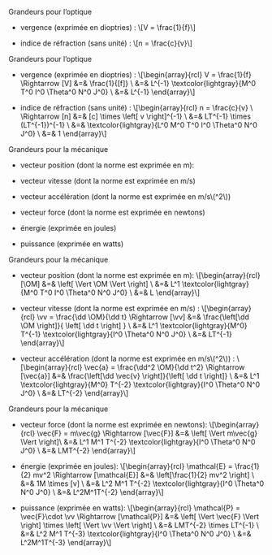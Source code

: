Grandeurs pour l’optique

-   vergence (exprimée en dioptries) : \\[V = \frac{1}{f}\\]

-   indice de réfraction (sans unité) : \\[n = \frac{c}{v}\\]

Grandeurs pour l’optique

-   vergence (exprimée en dioptries) : \\[\begin{array}{rcl}
    V = \frac{1}{f}
    \Rightarrow
    [V] &=& \frac{1}{[f]} \\
        &=& L^{-1} \textcolor{lightgray}{M^0 T^0 I^0 \Theta^0 N^0 J^0} \\
        &=& L^{-1}
    \end{array}\\]

-   indice de réfraction (sans unité) : \\[\begin{array}{rcl}
    n = \frac{c}{v} \\
    \Rightarrow
    [n] &=& [c] \times \left[ v \right]^{-1} \\
        &=& LT^{-1} \times (LT^{-1})^{-1} \\
        &=& \textcolor{lightgray}{L^0 M^0 T^0 I^0 \Theta^0 N^0 J^0} \\
        &=& 1
    \end{array}\\]

Grandeurs pour la mécanique

-   vecteur position (dont la norme est exprimée en m):

-   vecteur vitesse (dont la norme est exprimée en m/s)

-   vecteur accélération (dont la norme est exprimée en m/s\\(^2\\))

-   vecteur force (dont la norme est exprimée en newtons)

-   énergie (exprimée en joules)

-   puissance (exprimée en watts)

Grandeurs pour la mécanique

-   vecteur position (dont la norme est exprimée en m):
    \\[\begin{array}{rcl}
    [\OM] &=& \left[ \Vert \OM \Vert \right] \\
          &=& L^1 \textcolor{lightgray}{M^0 T^0 I^0 \Theta^0 N^0 J^0} \\
          &=& L 
    \end{array}\\]

-   vecteur vitesse (dont la norme est exprimée en m/s) :
    \\[\begin{array}{rcl}
    \vv = \frac{\dd \OM}{\dd t}
    \Rightarrow
    [\vv] &=& \frac{\left[\dd \OM \right]}{ \left[ \dd t \right] } \\
          &=& L^1 \textcolor{lightgray}{M^0} T^{-1} \textcolor{lightgray}{I^0 \Theta^0 N^0 J^0} \\
          &=& LT^{-1}
    \end{array}\\]

-   vecteur accélération (dont la norme est exprimée en m/s\\(^2\\)) :
    \\[\begin{array}{rcl}
    \vec{a} = \frac{\dd^2 \OM}{\dd t^2}
    \Rightarrow
    [\vec{a}] &=&  \frac{\left[\dd \vec{v} \right]}{\left[ \dd t \right]}  \\
              &=& L^1 \textcolor{lightgray}{M^0} T^{-2} \textcolor{lightgray}{I^0 \Theta^0 N^0 J^0} \\
              &=& LT^{-2}
    \end{array}\\]

Grandeurs pour la mécanique

-   vecteur force (dont la norme est exprimée en newtons):
    \\[\begin{array}{rcl}
    \vec{F} = m\vec{g}
    \Rightarrow
    [\vec{F}]   &=& \left[ \Vert m\vec{g} \Vert \right]\\
                &=& L^1 M^1 T^{-2} \textcolor{lightgray}{I^0 \Theta^0 N^0 J^0} \\
                &=& LMT^{-2}
    \end{array}\\]

-   énergie (exprimée en joules): \\[\begin{array}{rcl}
    \mathcal{E} = \frac{1}{2} mv^2
    \Rightarrow
    [\mathcal{E}] &=& \left[\frac{1}{2} mv^2 \right] \\
                  &=& 1M \times [v] \\
                  &=& L^2 M^1 T^{-2} \textcolor{lightgray}{I^0 \Theta^0 N^0 J^0} \\
          &=& L^2M^1T^{-2}
    \end{array}\\]

<!-- -->

-   puissance (exprimée en watts): \\[\begin{array}{rcl}
    \mathcal{P} = \vec{F}\cdot \vv 
    \Rightarrow
    [\mathcal{P}]   &=& \left[ \Vert \vec{F} \Vert \right] \times \left[ \Vert \vv \Vert \right] \\
                    &=& LMT^{-2} \times LT^{-1} \\
                    &=& L^2 M^1 T^{-3} \textcolor{lightgray}{I^0 \Theta^0 N^0 J^0} \\
                    &=& L^2M^1T^{-3}
    \end{array}\\]
